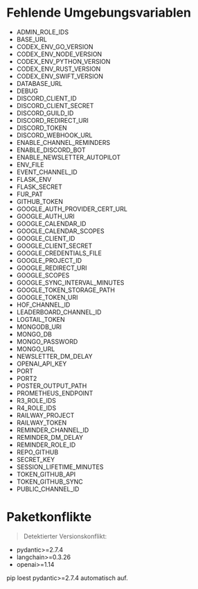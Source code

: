 # Fehlende Umgebungsvariablen

- ADMIN_ROLE_IDS
- BASE_URL
- CODEX_ENV_GO_VERSION
- CODEX_ENV_NODE_VERSION
- CODEX_ENV_PYTHON_VERSION
- CODEX_ENV_RUST_VERSION
- CODEX_ENV_SWIFT_VERSION
- DATABASE_URL
- DEBUG
- DISCORD_CLIENT_ID
- DISCORD_CLIENT_SECRET
- DISCORD_GUILD_ID
- DISCORD_REDIRECT_URI
- DISCORD_TOKEN
- DISCORD_WEBHOOK_URL
- ENABLE_CHANNEL_REMINDERS
- ENABLE_DISCORD_BOT
- ENABLE_NEWSLETTER_AUTOPILOT
- ENV_FILE
- EVENT_CHANNEL_ID
- FLASK_ENV
- FLASK_SECRET
- FUR_PAT
- GITHUB_TOKEN
- GOOGLE_AUTH_PROVIDER_CERT_URL
- GOOGLE_AUTH_URI
- GOOGLE_CALENDAR_ID
- GOOGLE_CALENDAR_SCOPES
- GOOGLE_CLIENT_ID
- GOOGLE_CLIENT_SECRET
- GOOGLE_CREDENTIALS_FILE
- GOOGLE_PROJECT_ID
- GOOGLE_REDIRECT_URI
- GOOGLE_SCOPES
- GOOGLE_SYNC_INTERVAL_MINUTES
- GOOGLE_TOKEN_STORAGE_PATH
- GOOGLE_TOKEN_URI
- HOF_CHANNEL_ID
- LEADERBOARD_CHANNEL_ID
- LOGTAIL_TOKEN
- MONGODB_URI
- MONGO_DB
- MONGO_PASSWORD
- MONGO_URL
- NEWSLETTER_DM_DELAY
- OPENAI_API_KEY
- PORT
- PORT2
- POSTER_OUTPUT_PATH
- PROMETHEUS_ENDPOINT
- R3_ROLE_IDS
- R4_ROLE_IDS
- RAILWAY_PROJECT
- RAILWAY_TOKEN
- REMINDER_CHANNEL_ID
- REMINDER_DM_DELAY
- REMINDER_ROLE_ID
- REPO_GITHUB
- SECRET_KEY
- SESSION_LIFETIME_MINUTES
- TOKEN_GITHUB_API
- TOKEN_GITHUB_SYNC
- PUBLIC_CHANNEL_ID

# Paketkonflikte

> Detektierter Versionskonflikt:
- pydantic>=2.7.4
- langchain>=0.3.26
- openai>=1.14

pip loest pydantic>=2.7.4 automatisch auf.
